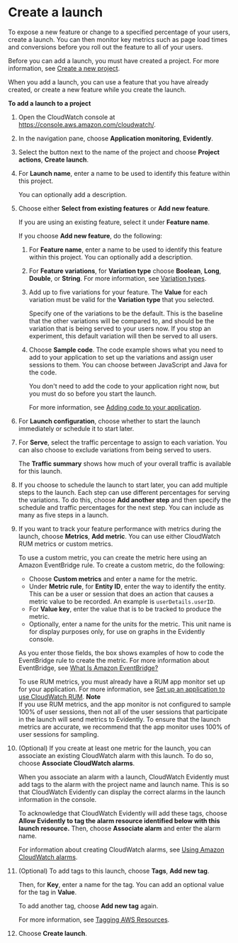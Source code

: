 # Create a launch<a name="CloudWatch-Evidently-newlaunch"></a>

To expose a new feature or change to a specified percentage of your users, create a launch\. You can then monitor key metrics such as page load times and conversions before you roll out the feature to all of your users\.

Before you can add a launch, you must have created a project\. For more information, see [Create a new project](CloudWatch-Evidently-newproject.md)\.

When you add a launch, you can use a feature that you have already created, or create a new feature while you create the launch\.

**To add a launch to a project**

1. Open the CloudWatch console at [https://console\.aws\.amazon\.com/cloudwatch/](https://console.aws.amazon.com/cloudwatch/)\.

1. In the navigation pane, choose **Application monitoring**, **Evidently**\.

1. Select the button next to the name of the project and choose **Project actions**, **Create launch**\.

1. For **Launch name**, enter a name to be used to identify this feature within this project\.

   You can optionally add a description\.

1. Choose either **Select from existing features** or **Add new feature**\.

   If you are using an existing feature, select it under **Feature name**\.

   If you choose **Add new feature**, do the following:

   1. For **Feature name**, enter a name to be used to identify this feature within this project\. You can optionally add a description\.

   1. For **Feature variations**, for **Variation type** choose **Boolean**, **Long**, **Double**, or **String**\. For more information, see [Variation types](CloudWatch-Evidently-newfeature.md#CloudWatch-Evidently-variationtypes)\.

   1. Add up to five variations for your feature\. The **Value** for each variation must be valid for the **Variation type** that you selected\.

      Specify one of the variations to be the default\. This is the baseline that the other variations will be compared to, and should be the variation that is being served to your users now\. If you stop an experiment, this default variation will then be served to all users\.

   1. Choose **Sample code**\. The code example shows what you need to add to your application to set up the variations and assign user sessions to them\. You can choose between JavaScript and Java for the code\.

      You don't need to add the code to your application right now, but you must do so before you start the launch\.

      For more information, see [Adding code to your application](CloudWatch-Evidently-code-application.md)\.

1. For **Launch configuration**, choose whether to start the launch immediately or schedule it to start later\.

1. For **Serve**, select the traffic percentage to assign to each variation\. You can also choose to exclude variations from being served to users\.

   The **Traffic summary** shows how much of your overall traffic is available for this launch\.

1. If you choose to schedule the launch to start later, you can add multiple steps to the launch\. Each step can use different percentages for serving the variations\. To do this, choose **Add another step** and then specify the schedule and traffic percentages for the next step\. You can include as many as five steps in a launch\.

1. If you want to track your feature performance with metrics during the launch, choose **Metrics**, **Add metric**\. You can use either CloudWatch RUM metrics or custom metrics\.

   To use a custom metric, you can create the metric here using an Amazon EventBridge rule\. To create a custom metric, do the following:
   + Choose **Custom metrics** and enter a name for the metric\.
   + Under **Metric rule**, for **Entity ID**, enter the way to identify the entity\. This can be a user or session that does an action that causes a metric value to be recorded\. An example is `userDetails.userID`\.
   + For **Value key**, enter the value that is to be tracked to produce the metric\.
   + Optionally, enter a name for the units for the metric\. This unit name is for display purposes only, for use on graphs in the Evidently console\.

   As you enter those fields, the box shows examples of how to code the EventBridge rule to create the metric\. For more information about EventBridge, see [ What Is Amazon EventBridge?](https://docs.aws.amazon.com/eventbridge/latest/userguide/eb-what-is.html)

   To use RUM metrics, you must already have a RUM app monitor set up for your application\. For more information, see [Set up an application to use CloudWatch RUM](CloudWatch-RUM-get-started.md)\.
**Note**  
If you use RUM metrics, and the app monitor is not configured to sample 100% of user sessions, then not all of the user sessions that participate in the launch will send metrics to Evidently\. To ensure that the launch metrics are accurate, we recommend that the app monitor uses 100% of user sessions for sampling\.

1. \(Optional\) If you create at least one metric for the launch, you can associate an existing CloudWatch alarm with this launch\. To do so, choose **Associate CloudWatch alarms**\.

   When you associate an alarm with a launch, CloudWatch Evidently must add tags to the alarm with the project name and launch name\. This is so that CloudWatch Evidently can display the correct alarms in the launch information in the console\.

   To acknowledge that CloudWatch Evidently will add these tags, choose **Allow Evidently to tag the alarm resource identified below with this launch resource\.** Then, choose **Associate alarm** and enter the alarm name\.

   For information about creating CloudWatch alarms, see [Using Amazon CloudWatch alarms](AlarmThatSendsEmail.md)\.

1. \(Optional\) To add tags to this launch, choose **Tags**, **Add new tag**\.

   Then, for **Key**, enter a name for the tag\. You can add an optional value for the tag in **Value**\. 

   To add another tag, choose **Add new tag** again\.

   For more information, see [Tagging AWS Resources](https://docs.aws.amazon.com/general/latest/gr/aws_tagging.html)\.

1. Choose **Create launch**\.